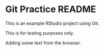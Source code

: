 # Git Practice README

This is an example RStudio project using Git.

This is for testing purposes only.

Adding some text from the browser.
